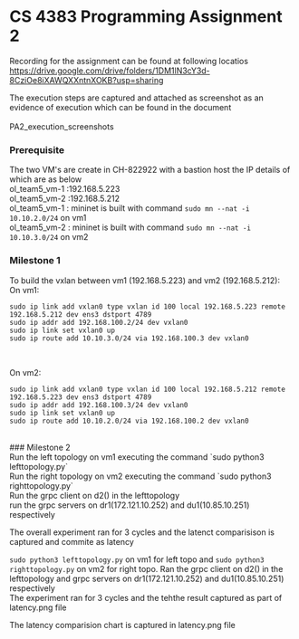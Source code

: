# CS 4383 Programming Assignment 2
Recording for the assignment can be found at following locatios <br>
https://drive.google.com/drive/folders/1DM1lN3cY3d-8CziOe8iXAWQXXntnXOKB?usp=sharing <br>

The execution steps are captured and attached as screenshot as an evidence of execution which can be found in the document <br>
<br>PA2_execution_screenshots



### Prerequisite 
The two VM's are create in CH-822922 with a bastion host the IP details of which are as below
<br>ol_team5_vm-1 :192.168.5.223 
<br>ol_team5_vm-2 :192.168.5.212
<br>ol_team5_vm-1 : mininet is built with command `sudo mn --nat -i 10.10.2.0/24` on vm1
<br>ol_team5_vm-2 : mininet is built with command `sudo mn --nat -i 10.10.3.0/24` on vm2 

### Milestone 1

To build the vxlan between vm1 (192.168.5.223) and vm2 (192.168.5.212): <br>
On vm1: 
```shell
sudo ip link add vxlan0 type vxlan id 100 local 192.168.5.223 remote 192.168.5.212 dev ens3 dstport 4789
sudo ip addr add 192.168.100.2/24 dev vxlan0
sudo ip link set vxlan0 up
sudo ip route add 10.10.3.0/24 via 192.168.100.3 dev vxlan0
```
<br>

On vm2: 
```shell
sudo ip link add vxlan0 type vxlan id 100 local 192.168.5.212 remote 192.168.5.223 dev ens3 dstport 4789
sudo ip addr add 192.168.100.3/24 dev vxlan0
sudo ip link set vxlan0 up
sudo ip route add 10.10.2.0/24 via 192.168.100.2 dev vxlan0
```
 <br>
 ### Milestone 2
  <br> Run the left topology on vm1 executing the command `sudo python3 lefttopology.py`
  <br> Run the right topology on vm2 executing the command `sudo python3 righttopology.py`
  <br> Run the grpc client on d2() in the lefttopology
  <br> run the grpc servers on dr1(172.121.10.252) and du1(10.85.10.251) respectively
  
   The overall experiment ran for 3 cycles and the latenct comparisison is captured and commite as latency

 `sudo python3 lefttopology.py` on vm1 for left topo and `sudo python3 righttopology.py` on vm2 for right topo.
  Ran the grpc client on d2() in the lefttopology and grpc servers on dr1(172.121.10.252) and du1(10.85.10.251) respectively <br>
  The experiment ran for 3 cycles and the tehthe result captured as part of latency.png file

  The latency comparision chart is captured in latency.png file 

